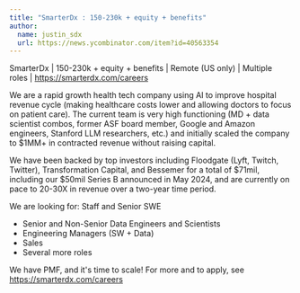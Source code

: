 ```yaml
---
title: "SmarterDx : 150-230k + equity + benefits"
author:
  name: justin_sdx
  url: https://news.ycombinator.com/item?id=40563354
---
```

SmarterDx | 150-230k + equity + benefits | Remote (US only) | Multiple roles | <a href="https:&#x2F;&#x2F;smarterdx.com&#x2F;careers" rel="nofollow">https:&#x2F;&#x2F;smarterdx.com&#x2F;careers</a>

We are a rapid growth health tech company using AI to improve hospital revenue cycle (making healthcare costs lower and allowing doctors to focus on patient care). The current team is very high functioning (MD + data scientist combos, former ASF board member, Google and Amazon engineers, Stanford LLM researchers, etc.) and initially scaled the company to $1MM+ in contracted revenue without raising capital.

We have been backed by top investors including Floodgate (Lyft, Twitch, Twitter), Transformation Capital, and Bessemer for a total of $71mil, including our $50mil Series B announced in May 2024, and are currently on pace to 20-30X in revenue over a two-year time period.

We are looking for:
Staff and Senior SWE  
- Senior and Non-Senior Data Engineers and Scientists  
- Engineering Managers (SW + Data)  
- Sales  
- Several more roles

We have PMF, and it&#x27;s time to scale! For more and to apply, see <a href="https:&#x2F;&#x2F;smarterdx.com&#x2F;careers" rel="nofollow">https:&#x2F;&#x2F;smarterdx.com&#x2F;careers</a>
